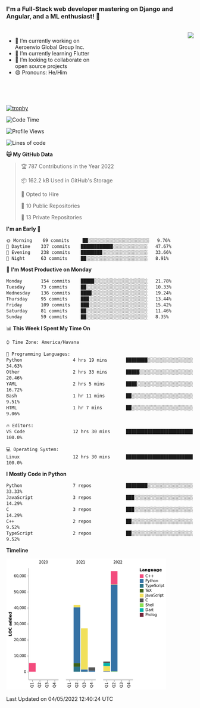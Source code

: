 ### I'm a Full-Stack web developer mastering on Django and Angular, and a ML enthusiast!  👋

<br/>

<img align="right" height="250"  src="https://media1.giphy.com/media/qgQUggAC3Pfv687qPC/giphy.gif?cid=ecf05e470ttfxgsj072btembitu1zn4ti3t3cdyg4jo5b3by&rid=giphy.gif&ct=g" />

 <div style="width:50%">
    <ul>
      <li>🔭 I’m currently working on Aeroenvio Global Group Inc.</li>
      <li>🌱 I’m currently learning Flutter</li>
      <li>👯 I’m looking to collaborate on open source projects</li>
      <li>😄 Pronouns: He/Him</li>
<!--       <li>⚡ Fun fact: I started my first professional project for a company as web dev without knowing any JS </li> -->
    </ul>
  </div>
  
<br/><br/><br/>

[![trophy](https://github-profile-trophy.vercel.app/?username=dfg-98&row=3&column=3&theme=monokai)](https://github.com/ryo-ma/github-profile-trophy)


<!--START_SECTION:waka-->
![Code Time](http://img.shields.io/badge/Code%20Time-169%20hrs%203%20mins-blue)

![Profile Views](http://img.shields.io/badge/Profile%20Views-2-blue)

![Lines of code](https://img.shields.io/badge/From%20Hello%20World%20I%27ve%20Written-146%20Thousand%20lines%20of%20code-blue)

**🐱 My GitHub Data** 

> 🏆 787 Contributions in the Year 2022
 > 
> 📦 162.2 kB Used in GitHub's Storage 
 > 
> 💼 Opted to Hire
 > 
> 📜 10 Public Repositories 
 > 
> 🔑 13 Private Repositories  
 > 
**I'm an Early 🐤** 

```text
🌞 Morning    69 commits     ██░░░░░░░░░░░░░░░░░░░░░░░   9.76% 
🌆 Daytime    337 commits    ████████████░░░░░░░░░░░░░   47.67% 
🌃 Evening    238 commits    ████████░░░░░░░░░░░░░░░░░   33.66% 
🌙 Night      63 commits     ██░░░░░░░░░░░░░░░░░░░░░░░   8.91%

```
📅 **I'm Most Productive on Monday** 

```text
Monday       154 commits    █████░░░░░░░░░░░░░░░░░░░░   21.78% 
Tuesday      73 commits     ██░░░░░░░░░░░░░░░░░░░░░░░   10.33% 
Wednesday    136 commits    ████░░░░░░░░░░░░░░░░░░░░░   19.24% 
Thursday     95 commits     ███░░░░░░░░░░░░░░░░░░░░░░   13.44% 
Friday       109 commits    ███░░░░░░░░░░░░░░░░░░░░░░   15.42% 
Saturday     81 commits     ██░░░░░░░░░░░░░░░░░░░░░░░   11.46% 
Sunday       59 commits     ██░░░░░░░░░░░░░░░░░░░░░░░   8.35%

```


📊 **This Week I Spent My Time On** 

```text
⌚︎ Time Zone: America/Havana

💬 Programming Languages: 
Python                   4 hrs 19 mins       ████████░░░░░░░░░░░░░░░░░   34.63% 
Other                    2 hrs 33 mins       █████░░░░░░░░░░░░░░░░░░░░   20.46% 
YAML                     2 hrs 5 mins        ████░░░░░░░░░░░░░░░░░░░░░   16.72% 
Bash                     1 hr 11 mins        ██░░░░░░░░░░░░░░░░░░░░░░░   9.51% 
HTML                     1 hr 7 mins         ██░░░░░░░░░░░░░░░░░░░░░░░   9.06%

🔥 Editors: 
VS Code                  12 hrs 30 mins      █████████████████████████   100.0%

💻 Operating System: 
Linux                    12 hrs 30 mins      █████████████████████████   100.0%

```

**I Mostly Code in Python** 

```text
Python                   7 repos             ████████░░░░░░░░░░░░░░░░░   33.33% 
JavaScript               3 repos             ███░░░░░░░░░░░░░░░░░░░░░░   14.29% 
C                        3 repos             ███░░░░░░░░░░░░░░░░░░░░░░   14.29% 
C++                      2 repos             ██░░░░░░░░░░░░░░░░░░░░░░░   9.52% 
TypeScript               2 repos             ██░░░░░░░░░░░░░░░░░░░░░░░   9.52%

```


**Timeline**

![Chart not found](https://raw.githubusercontent.com/dfg-98/dfg-98/main/charts/bar_graph.png) 


 Last Updated on 04/05/2022 12:40:24 UTC
<!--END_SECTION:waka-->
